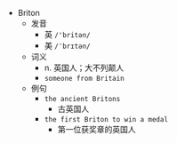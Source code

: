 - Briton
  - 发音
    - 英 `/'britən/`
    - 美 `/ˈbrɪtən/`
  - 词义
    - n. 英国人；大不列颠人
    - `someone from Britain`
  - 例句
    - `the ancient Britons`
      - 古英国人
    - `the first Briton to win a medal`
      - 第一位获奖章的英国人

